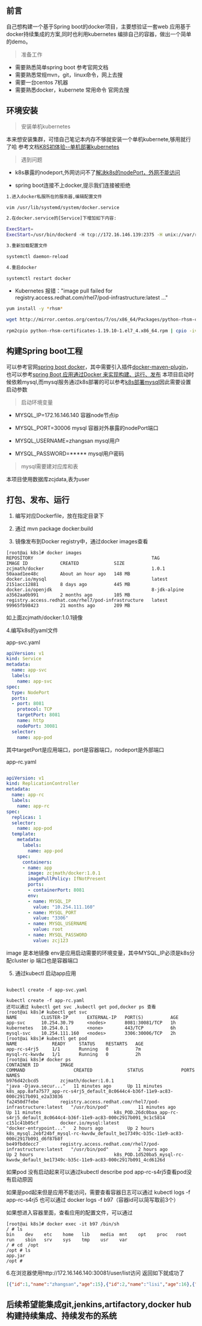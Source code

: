 ## 前言
自己想构建一个基于Spring boot的docker项目，主要想验证一套web 应用基于docker持续集成的方案,同时也利用kubernetes
编排自己的容器，做出一个简单的demo。 

> 准备工作
- 需要熟悉简单spring boot 参考官网文档
- 需要熟悉常规mvn，git，linux命令，网上去搜
- 需要一台centos 7机器
- 需要熟悉docker，kubernete 常用命令 官网去搜 


## 环境安装

> 安装单机kubernetes

本来想安装集群，可惜自己笔记本内存不够就安装一个单机kubernete,够用就行了哈
参考文档[K8S初体验--单机部署kubernetes](https://blog.csdn.net/wyc_cs/article/details/87623920)

> 遇到问题

- k8s暴露的nodeport,外网访问不了[解决k8s的nodePort，外网不能访问](https://blog.csdn.net/kq1983/article/details/90516052)

- spring boot连接不上docker,提示我们连接被拒绝
```bash
1.进入docker私服所在的服务器,编辑配置文件

vim /usr/lib/systemd/system/docker.service

2.在docker.service的[Service]下增加如下内容:

ExecStart=
ExecStart=/usr/bin/dockerd -H tcp://172.16.146.139:2375 -H unix://var/run/docker.sock

3.重新加载配置文件

systemctl daemon-reload

4.重启docker

systemctl restart docker 

```

- Kubernetes 报错："image pull failed for registry.access.redhat.com/rhel7/pod-infrastructure:latest ..."
```bash
yum install -y *rhsm*
 
wget http://mirror.centos.org/centos/7/os/x86_64/Packages/python-rhsm-certificates-1.19.10-1.el7_4.x86_64.rpm
 
rpm2cpio python-rhsm-certificates-1.19.10-1.el7_4.x86_64.rpm | cpio -iv --to-stdout ./etc/rhsm/ca/redhat-uep.pem | tee /etc/rhsm/ca/redhat-uep.pem

```


## 构建Spring boot工程
可以参考官网[spring boot docker](https://spring.io/guides/topicals/spring-boot-docker/)，其中需要引入插件[docker-maven-plugin](https://github.com/spotify/docker-maven-plugin)，也可以参考[spring Boot 应用通过Docker 来实现构建、运行、发布](https://blog.csdn.net/u010046908/article/details/56008445)
本项目启动时候依赖mysql,而mysql服务通过k8s部署的可以参考[k8s部署mysql](https://www.cnblogs.com/zoulixiang/p/9910337.html)因此需要设置启动参数

> 启动环境变量

- MYSQL_IP=172.16.146.140
容器node节点ip

- MYSQL_PORT=30006
mysql 容器对外暴露的nodePort端口 

- MYSQL_USERNAME=zhangsan
mysql用户

- MYSQL_PASSWORD=*****
mysql用户密码

> mysql需要建对应库和表

本项目使用数据库zcjdata,表为user


##  打包、发布、运行
1. 编写对应Dockerfile，放在指定目录下

2. 通过 mvn package docker:build 

3. 镜像发布到Docker registry中，通过docker images查看
```text
[root@ai k8s]# docker images
REPOSITORY                                            TAG                 IMAGE ID            CREATED             SIZE
zcjmath/docker                                        1.0.1               50aaad1ee48c        About an hour ago   148 MB
docker.io/mysql                                       latest              2151acc12881        8 days ago          445 MB
docker.io/openjdk                                     8-jdk-alpine        a3562aa0b991        2 months ago        105 MB
registry.access.redhat.com/rhel7/pod-infrastructure   latest              99965fb98423        21 months ago       209 MB
```

如上面zcjmath/docker:1.0.1镜像

4.编写k8s的yaml文件

app-svc.yaml
```yaml
apiVersion: v1
kind: Service
metadata:
  name: app-svc
  labels:
    name: app-svc
spec:
  type: NodePort
  ports:
  - port: 8081
    protocol: TCP
    targetPort: 8081
    name: http
    nodePort: 30081
  selector:
    name: app-pod

```
其中targetPort是应用端口，port是容器端口，nodeport是外部端口

app-rc.yaml
```yaml

apiVersion: v1
kind: ReplicationController
metadata:
  name: app-rc
  labels:
    name: app-rc
spec:
  replicas: 1
  selector:
    name: app-pod
  template:
    metadata:
      labels:
        name: app-pod
    spec:
      containers:
      - name: app
        image: zcjmath/docker:1.0.1
        imagePullPolicy: IfNotPresent
        ports:
        - containerPort: 8081
        env:
        - name: MYSQL_IP
          value: "10.254.111.160"
        - name: MYSQL_PORT
          value: "3306"
        - name: MYSQL_USERNAME
          value: root
        - name: MYSQL_PASSWORD
          value: zcj123


```
image 是本地镜像
env是应用启动需要的环境变量，其中MYSQL_IP必须是k8s分配cluster ip 端口也是容器端口

5. 通过kubectl 启动app应用
```text

kubectl create -f app-svc.yaml 

kubectl create -f app-rc.yaml 
还可以通过 kubectl get svc ,kubectl get pod,docker ps 查看
[root@ai k8s]# kubectl get svc
NAME         CLUSTER-IP       EXTERNAL-IP   PORT(S)          AGE
app-svc      10.254.30.79     <nodes>       8081:30081/TCP   1h
kubernetes   10.254.0.1       <none>        443/TCP          6h
mysql-svc    10.254.111.160   <nodes>       3306:30006/TCP   2h
[root@ai k8s]# kubectl get pod
NAME             READY     STATUS    RESTARTS   AGE
app-rc-s4rj5     1/1       Running   0          7m
mysql-rc-kwvdw   1/1       Running   0          2h
[root@ai k8s]# docker ps
CONTAINER ID        IMAGE                                                        COMMAND                  CREATED             STATUS              PORTS               NAMES
b976d42cbcd5        zcjmath/docker:1.0.1                                         "java -Djava.secur..."   11 minutes ago      Up 11 minutes                           k8s_app.8afa7577_app-rc-s4rj5_default_8c0644c4-b36f-11e9-ac83-000c2917b091_e2a33036
fa2450d7febe        registry.access.redhat.com/rhel7/pod-infrastructure:latest   "/usr/bin/pod"           11 minutes ago      Up 11 minutes                           k8s_POD.26dc0baa_app-rc-s4rj5_default_8c0644c4-b36f-11e9-ac83-000c2917b091_9c1c5814
c151c41b05cf        docker.io/mysql:latest                                       "docker-entrypoint..."   2 hours ago         Up 2 hours                              k8s_mysql.2ebf24bf_mysql-rc-kwvdw_default_be17349c-b35c-11e9-ac83-000c2917b091_d6f87b8f
be49fbddecc7        registry.access.redhat.com/rhel7/pod-infrastructure:latest   "/usr/bin/pod"           2 hours ago         Up 2 hours                              k8s_POD.1d520ba5_mysql-rc-kwvdw_default_be17349c-b35c-11e9-ac83-000c2917b091_4cd6126d

```


如果pod 没有启动起来可以通过kubectl describe pod app-rc-s4rj5查看pod没有启动原因

如果是pod起来但是应用不能访问，需要查看容器日志可以通过  kubectl logs -f app-rc-s4rj5
也可以通过 docker logs -f b97（容器id可以简写取前3个）

如果想进入容器里面，查看应用的配置文件，可以通过
```text
[root@ai k8s]# docker exec -it b97 /bin/sh
/ # ls
bin    dev    etc    home   lib    media  mnt    opt    proc   root   run    sbin   srv    sys    tmp    usr    var
/ # cd  /opt
/opt # ls
app.jar
/opt # 
```


6.在浏览器使用http://172.16.146.140:30081/user/list访问
返回如下就成功了 
```json
[{"id":1,"name":"zhangsan","age":15},{"id":2,"name":"lisi","age":16},{"id":3,"name":"wangwu","age":16},{"id":4,"name":"lihua","age":16}]
```


## 后续希望能集成git,jenkins,artifactory,docker hub构建持续集成、持续发布的系统  